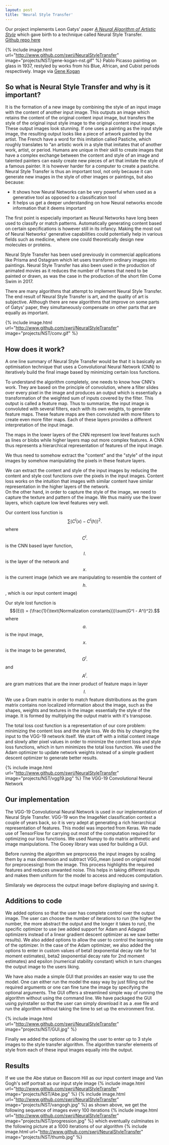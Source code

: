 ```yaml
---
layout: post
title: 'Neural Style Transfer'
---
```

Our project implements Leon Gatys’ paper [*A Neural Algorithm of Artistic Style*](https://arxiv.org/pdf/1508.06576v2.pdf) which gave birth to a technique called Neural Style Transfer.  
[Github repo here](https://github.com/swrj/NeuralStyleTransfer)  

{% include image.html url="http://www.github.com/swrj/NeuralStyleTransfer" image="projects/NST/gene-kogan-nst.gif" %}
Pablo Picasso painting on glass in 1937, restyled by works from his Blue, African, and Cubist periods respectively. Image via [Gene Kogan](http://genekogan.com/works/style-transfer/)

## So what is Neural Style Transfer and why is it important?  
It is the formation of a new image by combining the style of an input image with the content of another input image. This outputs an image which retains the content of the original content input image, but transfers the style of the original input style image to the original content input image.  
These output images look stunning. If one uses a painting as the input style image, the resulting output looks like a piece of artwork painted by the artist.  The French have a word for this imitation called Pastiche, which roughly translates to “an artistic work in a style that imitates that of another work, artist, or period.
Humans are unique in their skill to create images that have a complex exchange between the content and style of an image and talented painters can easily create new pieces of art that imitate the style of a famous painter. It is however harder for a computer to create a pastiche. 
Neural Style Transfer is thus an important tool, not only because it can generate new images in the style of other images or paintings, but also because:  
* It shows how Neural Networks can be very powerful when used as a generative tool as opposed to a classification tool  
* It helps us get a deeper understanding on how Neural networks encode information that it deems important  

The first point is especially important as Neural Networks have long been used to classify or match patterns. Automatically generating content based on certain specifications is however still in its infancy. Making the most out of Neural Networks' generative capabilities could potentially help in various fields such as medicine, where one could theoretically design new molecules or proteins.

Neural Style Transfer has been used previously in commercial applications like Prisma and Ostagram which let users transform ordinary images into paintings. 
Neural Style Transfer has also been used in the production of animated movies as it reduces the number of frames that need to be painted or drawn, as was the case in the production of the short film Come Swim in 2017.  

There are many algorithms that attempt to implement Neural Style Transfer. The end result of Neural Style Transfer is art, and the quality of art is subjective. Although there are new algorithms that improve on some parts of Gatys' paper, they simultaneously compensate on other parts that are equally as important. 

{% include image.html url="http://www.github.com/swrj/NeuralStyleTransfer" image="projects/NST/conv.gif" %}

## How does it work?
A one line summary of Neural Style Transfer would be that it is basically an optimisation technique that uses a Convolutional Neural Network (CNN) to iteratively build the final image based by minimizing certain loss functions.  

To understand the algorithm completely, one needs to know how CNN's work. They are based on the principle of convolution, where a filter slides over every pixel in the image and produces an output which is essentially a transformation of the weighted sum of inputs covered by the filter. This output is called a feature map. Thus to summarize, the input image is convoluted with several filters, each with its own weights, to generate feature maps. These feature maps are then convoluted with more filters to create even more filter maps. Each of these layers provides a different interpretation of the input image.  
  
The maps in the lower layers of the CNN represent low level features such as lines or blobs while higher layers map out more complex features. A CNN thus represents a hierarchical representation of features of the input image.  
  
We thus need to somehow extract the "content" and the "style" of the input images by somehow manipulating the pixels in these feature layers.

We can extract the content and style of the input images by reducing the content and style cost functions over the pixels in the input images.
Content loss works on the intuition that images with similar content have similar representation in the higher layers of the network.  
On the other hand, in order to capture the style of the image, we need to capture the texture and pattern of the image. We thus mainly use the lower layers, which capture low level features very well.

Our content loss function is $${\sum(C^l(x) - C^l(h))^2}.$$ where $${C^l}.$$ is the CNN based layer function, $${l}.$$ is the layer of the network and $${x}.$$ is the current image (which we are manipulating to resemble the content of $${h}.$$, which is our input content image) 

Our style lost function is $${E(l) = (\frac{1}{\text{Normalization constants}})\sum(G^l - A^l)^2}.$$ where $${a}.$$ is the input image, $${x}.$$ is the image to be generated, $${G^l}.$$ and $${A^l}.$$ are gram matrices that are the inner product of feature maps in layer $${l}.$$ We use a Gram matrix in order to match feature distributions as the gram matrix contains non localized information about the image, such as the shapes, weights and textures in the image: essentially the style of the image. It is formed by multiplying the output matrix with it's transpose.

The total loss cost function is a representation of our core problem: minimizing the content loss and the style loss. We do this by changing the input to the VGG-19 network itself. We start off with a initial content image and slowly alter pixel values in order to minimize the content loss and style loss functions, which in turn minimizes the total loss function. We used the Adam optimizer to update network weights instead of a simple gradient descent optimizer to generate better results.

{% include image.html url="http://www.github.com/swrj/NeuralStyleTransfer" image="projects/NST/vgg19.jpg" %}
The VGG-19 Convolutional Neural Network  

## Our implementation
The VGG-19 Convolutional Neural Network is used in our implementation of Neural Style Transfer. VGG-19 won the ImageNet classification contest a couple of years back, so it is very adept at generating a rich hierarchical representation of features. This model was imported from Keras.
We made use of TensorFlow for carrying out most of the computation required for optimizing our loss functions. We used Numpy to do matrix arithmetic and image manipulations. 
The Gooey library was used for building a GUI.

Before running the algorithm we preprocess the input images by scaling them by a max dimension and subtract VGG_mean (used on original model for preprocessing) from the image. This process highlights the required features and reduces unwanted noise. This helps in taking different inputs and makes them uniform for the model to access and reduces computation.  

Similaraly we deprocess the output image before displaying and saving it.

## Additions to code

We added options so that the user has complete control over the output image. The user can choose the number of iterations to run (the higher the number, the more abstract the output and the longer it takes to run), the specific optimizer to use (we added support for Adam and Adagrad optimizers instead of a linear gradient descent optimizer as we saw better results). We also added options to allow the user to control the learning rate of the optimizer. In the case of the Adam optimizer, we also added the options to enter in custom values of beta1 (exponential decay rate for 1st moment estimates), beta2 (exponential decay rate for 2nd moment estimates) and epsilon (numerical stability constant) which in turn changes the output image to the users liking.

We have also made a simple GUI that provides an easier way to use the model. One can either run the model the easy way by just filling out the required arguments or one can fine tune the image by specifying the optional arguments. The GUI offers a streamlined simple way of running the algorithm without using the command line. We have packaged the GUI using pyinstaller so that the user can simply download it as a .exe file and run the algorithm without taking the time to set up the environment first.

{% include image.html url="http://www.github.com/swrj/NeuralStyleTransfer" image="projects/NST/GUI.jpg" %}

Finally we added the options of allowing the user to enter up to 3 style images to the style transfer algorithm. The algorithm transfer elements of style from each of these input images equally into the output.

## Results

If we use the Abe statue on Bascom Hill as our input content image and Van Gogh's self portrait as our input style image
{% include image.html url="http://www.github.com/swrj/NeuralStyleTransfer" image="projects/NST/Abe.jpg" %}
{% include image.html url="http://www.github.com/swrj/NeuralStyleTransfer" image="projects/NST/vangogh.jpg" %}
as shown above, we get the following sequence of images every 100 iterations
{% include image.html url="http://www.github.com/swrj/NeuralStyleTransfer" image="projects/NST/progression.jpg" %}
which eventually culminates in the following picture at a 1000 iterations of our algorithm
{% include image.html url="http://www.github.com/swrj/NeuralStyleTransfer" image="projects/NST/thumb.jpg" %}  